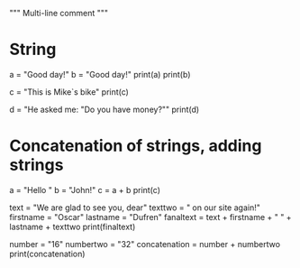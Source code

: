 """ Multi-line
comment
"""

# String

a = "Good day!"
b = "Good day!"
print(a)
print(b)

c = "This is Mike`s bike"
print(c)

d = "He asked me: "Do you have money?""
print(d)

# Concatenation of strings, adding strings

a = "Hello "
b = "John!"
c = a + b
print(c)

text = "We are glad to see you, dear"
texttwo = " on our site again!"
firstname = "Oscar"
lastname = "Dufren"
fanaltext = text + firstname + " " + lastname + texttwo
print(finaltext)

number = "16"
numbertwo = "32"
concatenation = number + numbertwo
print(concatenation)
